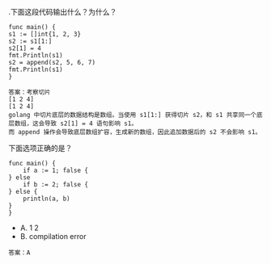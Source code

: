 .下面这段代码输出什么？为什么？

```
func main() {
s1 := []int{1, 2, 3}   
s2 := s1[1:]    
s2[1] = 4   
fmt.Println(s1)    
s2 = append(s2, 5, 6, 7)   
fmt.Println(s1)
}
```

```
答案：考察切片
[1 2 4]
[1 2 4]
golang 中切片底层的数据结构是数组。当使用 s1[1:] 获得切片 s2，和 s1 共享同一个底层数组，这会导致 s2[1] = 4 语句影响 s1。
而 append 操作会导致底层数组扩容，生成新的数组，因此追加数据后的 s2 不会影响 s1。
```



下面选项正确的是？

```
func main() {    
    if a := 1; false {  
} else 
    if b := 2; false { 
} else {     
    println(a, b)    
}
}
```

- A. 1 2
- B. compilation error

```
答案：A

```

